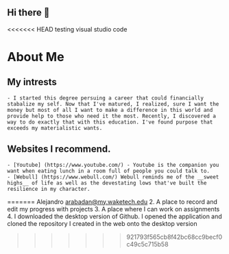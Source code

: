 ## Hi there 👋

<!--
**arabadan711/arabadan711** is a ✨ _special_ ✨ repository because its `README.md` (this file) appears on your GitHub profile.

Here are some ideas to get you started:

- 🔭 I’m currently working on ...
- 🌱 I’m currently learning ...
- 👯 I’m looking to collaborate on ...
- 🤔 I’m looking for help with ...
- 💬 Ask me about ...
- 📫 How to reach me: ...
- 😄 Pronouns: ...
- ⚡ Fun fact: ...
-->
<<<<<<< HEAD
testing visual studio code

# About Me
## My intrests
    - I started this degree persuing a career that could financially stabalize my self. Now that I've matured, I realized, sure I want the money but most of all I want to make a difference in this world and provide help to those who need it the most. Recently, I discovered a way to do exactly that with this education. I've found purpose that exceeds my materialistic wants. 
## Websites I recommend. 
    - [Youtube] (https://www.youtube.com/) - Youtube is the companion you want when eating lunch in a room full of people you could talk to. 
    - [Webull] (https://www.webull.com/) Webull reminds me of the __sweet highs__ of life as well as the devestating lows that've built the resilience in my character. 
=======
Alejandro arabadan@my.waketech.edu
2. A place to record and edit my progress with projects
3. A place where I can work on assignments
4. I downloaded the desktop version of Github. I opened the application and cloned the repository I created in the web onto the desktop version 
>>>>>>> 921793f565cb8f42bc68cc9becf0c49c5c715b58

